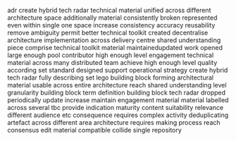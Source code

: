 adr create hybrid tech radar technical material unified across different architecture space additionally material consistently broken represented even within single one space increase consistency accuracy reusability remove ambiguity permit better technical toolkit created decentralise architecture implementation across delivery centre shared understanding piece comprise technical toolkit material maintainedupdated work opened large enough pool contributor high enough level engagement technical material across many distributed team achieve high enough level quality according set standard designed support operational strategy create hybrid tech radar fully describing set lego building block forming architectural material usable across entire architecture reach shared understanding level granularity building block term definition building block tech radar dropped periodically update increase maintain engagement material material labelled across several tbc provide indication maturity content suitability relevance different audience etc consequence requires complex activity deduplicating artefact across different area architecture requires making process reach consensus edit material compatible collide single repository